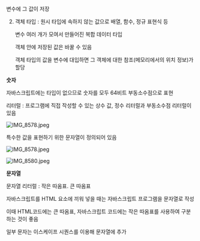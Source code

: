 변수에 그 값이 저장

2. 객체 타입 : 원시 타입에 속하지 않는 값으로 배열, 함수, 정규 표현식 등
    
    변수 여러 개가 모여서 만들어진 복합 데이터 타입
    
    객체 안에 저장된 값은 바꿀 수 있음
    
    객체 타입의 값을 변수에 대입하면 그 객체에 대한 참조(메모리에서의 위치 정보)가 할당
    

**숫자**

자바스크립트에는 타입이 없으므로 숫자를 모두 64비트 부동소수점으로 표현

리터럴 : 프로그램에 직접 작성할 수 있는 상수 값, 정수 리터럴과 부동소수점 리터럴이 있음

![IMG_8578.jpeg](https://prod-files-secure.s3.us-west-2.amazonaws.com/85ca843e-bc26-46e3-badb-44c972265477/c005bce6-a139-4b25-b18e-34478f3772b1/IMG_8578.jpeg)

특수한 값을 표현하기 위한 문자열이 정의되어 있음

![IMG_8578.jpeg](https://prod-files-secure.s3.us-west-2.amazonaws.com/85ca843e-bc26-46e3-badb-44c972265477/f8d1f5ed-f5d7-40f6-a89e-9f8262f4534e/IMG_8578.jpeg)

![IMG_8580.jpeg](https://prod-files-secure.s3.us-west-2.amazonaws.com/85ca843e-bc26-46e3-badb-44c972265477/f0e831fb-da81-4a64-bafb-8b417a9263fa/IMG_8580.jpeg)

**문자열**

문자열 리터럴 : 작은 따옴표. 큰 따옴표

자바스크립트를 HTML 요소에 끼워 넣을 때는 자바스크립트 프로그램을 문자열로 작성

이때 HTML코드에는 큰 따옴표, 자바스크립트 코드에는 작은 따옴표를 사용하여 구분하는 것이 좋음

일부 문자는 이스케이프 시퀀스를 이용해 문자열에 추가
